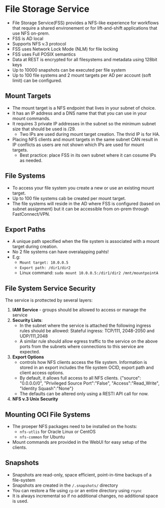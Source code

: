 # File Storage Service

- File Storage Service(FSS) provides a NFS-like experience for workflows that require a shared environement or for lift-and-shift applications that use NFS on-prem.
- FSS is AD local
- Supports NFS v.3 protocol
- FSS uses Network Lock Mode (NLM) for file locking
- FSS uses Full POSIX semantics
- Data at REST is encrypted for all filesystems and metadata using 128bit keys
- Up to 10000 snapshots can be executed per file system
- Up to 100 file systems and 2 mount targets per AD per account (soft limit) can be configured.

## Mount Targets
- The mount target is a NFS endpoint that lives in your subnet of choice.
- It has an IP address and a DNS name that that you can use in your mount commands.
- It requires 3 private IP addresses in the subnet so the minimum subnet size that should be used is /29.
  - Two IPs are used during mount target creation. The thrid IP is for HA.
- Placing NFS clients and mount targets in the same subnet CAN result in IP conflicts as users are not shown which IPs are used for mount targets.
  - Best practice: place FSS in its own subnet where it can cosume IPs as needed.

## File Systems
- To access your file system you create a new or use an existing mount target.
- Up to 100 file systems cab be created per mount target.
- The file systems will reside in the AD where FSS is configured (based on subnet assignment) but it can be accessible from on-prem through FastConnect/VPN.

## Export Paths
- A unique path specified when the file system is associated with a mount target during creation. 
- No 2 file systems can have overalapping pahts!
- E.g:
   - `Mount target: 10.0.0.5`
   - `Export path: /dir1/dir2`
   - Linux command: `sudo mount 10.0.0.5:/dir1/dir2 /mnt/mountpointA`
   
 ## File System Service Security
 The service is prottected by several layers:
 1. **IAM Service** - groups should be allowed to access or manage the service
 2. **Security Lists**: 
    - In the subnet where the service is attached the following ingress rules should be allowed: Stateful ingress: TCP/111, 2048-2050 and UDP/111,2048
    - A similar rule should allow egress traffic to the service on the above ports from the subnets where connections to this service are expected.
 3. **Export Options**
    - controls how NFS clients access the file system. Information is stored in an export includes the file system OCID, export path and client access options.
    - By default, it allows full access to all NFS clients. {"source": "0.0.0.0/0", "Privileged Source Port":"False", "Access":"Read_Write", "Identity Squash":"None"}
    - The defaults can be altered only using a RESTI API call for now.
 4. **NFS v.3 Unix Security**
 
 ## Mounting OCI File Systems
 - The proeper NFS packages need to be installed on the hosts:
   - `nfs-utlis` for Oracle Linux or CentOS
   - `nfs-common` for Ubuntu
 - Mount commands are provided in the WebUI for easy setup of the clients.
 
 ## Snapshots
 - Snapshots are read-only, space efficient, point-in-time backups of a file-system 
 - Snapshots are created in the `/.snapshots/` directory
 - You can restore a file using `cp` or an entire directory using `rsync`
 - It is always incremental so if no additional changes, no additional space is used.


